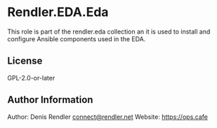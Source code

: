 Rendler.EDA.Eda
=========

This role is part of the rendler.eda collection an it is used to install and configure Ansible components used in the EDA.

License
-------

GPL-2.0-or-later

Author Information
------------------

Author: Denis Rendler <connect@rendler.net>
Website: https://ops.cafe
